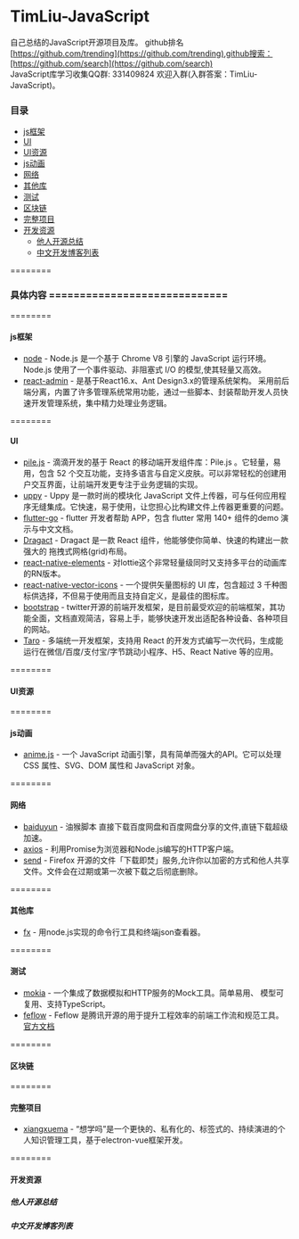 TimLiu-JavaScript
==============

自己总结的JavaScript开源项目及库。 github排名 [https://github.com/trending](https://github.com/trending),github搜索：[https://github.com/search](https://github.com/search)           
JavaScript库学习收集QQ群: 331409824  欢迎入群(入群答案：TimLiu-JavaScript)。

###  目录  
- [js框架](#js框架)
- [UI](#UI)
- [UI资源](#UI资源)
- [js动画](#js动画)
- [网络](#网络)
- [其他库](#其他库)
- [测试](#测试)
- [区块链](#区块链)  
- [完整项目](#完整项目)  
- [开发资源](#开发资源)
    - [他人开源总结](#他人开源总结)
    - [中文开发博客列表](#中文开发博客列表)

========  
### 具体内容 =============================  
========
#### js框架  
 * [node](https://github.com/nodejs/node) - Node.js 是一个基于 Chrome V8 引擎的 JavaScript 运行环境。Node.js 使用了一个事件驱动、非阻塞式 I/O 的模型,使其轻量又高效。
 * [react-admin](https://github.com/sxfad/react-admin) - 是基于React16.x、Ant Design3.x的管理系统架构。 采用前后端分离，内置了许多管理系统常用功能，通过一些脚本、封装帮助开发人员快速开发管理系统，集中精力处理业务逻辑。
  
========
#### UI  
 * [pile.js](https://github.com/didi/pile.js) - 滴滴开发的基于 React 的移动端开发组件库：Pile.js 。它轻量，易用，包含 52 个交互功能，支持多语言与自定义皮肤。可以非常轻松的创建用户交互界面，让前端开发更专注于业务逻辑的实现。
 * [uppy](https://github.com/transloadit/uppy) - Uppy 是一款时尚的模块化 JavaScript 文件上传器，可与任何应用程序无缝集成。它快速，易于使用，让您担心比构建文件上传器更重要的问题。
 * [flutter-go](https://github.com/alibaba/flutter-go) - flutter 开发者帮助 APP，包含 flutter 常用 140+ 组件的demo 演示与中文文档。
 * [Dragact](https://github.com/Foveluy/Dragact) - Dragact 是一款 React 组件，他能够使你简单、快速的构建出一款强大的 拖拽式网格(grid)布局。
 * [react-native-elements](https://github.com/react-native-training/react-native-elements) -  对lottie这个非常轻量级同时又支持多平台的动画库的RN版本。
 * [react-native-vector-icons](https://github.com/oblador/react-native-vector-icons) - 一个提供矢量图标的 UI 库，包含超过 3 千种图标供选择，不但易于使用而且支持自定义，是最佳的图标库。
 * [bootstrap](https://github.com/twbs/bootstrap) - twitter开源的前端开发框架，是目前最受欢迎的前端框架，其功能全面，文档直观简洁，容易上手，能够快速开发出适配各种设备、各种项目的网站。
 * [Taro](https://github.com/NervJS/taro) - 多端统一开发框架，支持用 React 的开发方式编写一次代码，生成能运行在微信/百度/支付宝/字节跳动小程序、H5、React Native 等的应用。

========  
#### UI资源  


========  
#### js动画
 * [anime.js](https://github.com/juliangarnier/anime) - 一个 JavaScript 动画引擎，具有简单而强大的API。它可以处理 CSS 属性、SVG、DOM 属性和 JavaScript 对象。
 
========  
#### 网络
 * [baiduyun](https://github.com/syhyz1990/baiduyun) - 油猴脚本 直接下载百度网盘和百度网盘分享的文件,直链下载超级加速。
 * [axios](https://github.com/axios/axios) - 利用Promise为浏览器和Node.js编写的HTTP客户端。
 * [send](https://github.com/mozilla/send) - Firefox 开源的文件「下载即焚」服务,允许你以加密的方式和他人共享文件。文件会在过期或第一次被下载之后彻底删除。

========  
#### 其他库
 * [fx](https://github.com/antonmedv/fx) - 用node.js实现的命令行工具和终端json查看器。

========  
#### 测试
 * [mokia](https://github.com/varHarrie/mokia) - 一个集成了数据模拟和HTTP服务的Mock工具。简单易用、 模型可复用、支持TypeScript。
 * [feflow](https://github.com/feflow/feflow) - Feflow 是腾讯开源的用于提升工程效率的前端工作流和规范工具。[官方文档](https://www.feflowjs.org/)

========  
#### 区块链  

  
========  
#### 完整项目  
 * [xiangxuema](https://github.com/xland/xiangxuema) - “想学吗”是一个更快的、私有化的、标签式的、持续演进的个人知识管理工具，基于electron-vue框架开发。
  
========  
#### 开发资源  
##### 他人开源总结  


##### 中文开发博客列表  
 
 

